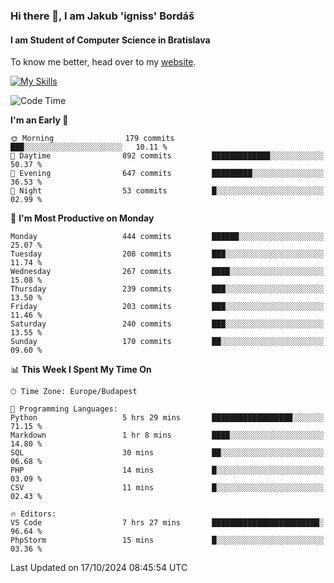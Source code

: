 ### Hi there 👋, I am Jakub 'igniss' Bordáš

#### I am Student of Computer Science in Bratislava
To know me better, head over to my [website](https://bordas.sk).

[![My Skills](https://skillicons.dev/icons?i=js,html,css,figma,svelte,java,kotlin,python,postgresql,typescript,nest,nodejs)](https://bordas.sk)


<!--START_SECTION:waka-->
![Code Time](http://img.shields.io/badge/Code%20Time-1%2C547%20hrs%205%20mins-blue)

**I'm an Early 🐤** 

```text
🌞 Morning                179 commits         ███░░░░░░░░░░░░░░░░░░░░░░   10.11 % 
🌆 Daytime                892 commits         █████████████░░░░░░░░░░░░   50.37 % 
🌃 Evening                647 commits         █████████░░░░░░░░░░░░░░░░   36.53 % 
🌙 Night                  53 commits          █░░░░░░░░░░░░░░░░░░░░░░░░   02.99 % 
```
📅 **I'm Most Productive on Monday** 

```text
Monday                   444 commits         ██████░░░░░░░░░░░░░░░░░░░   25.07 % 
Tuesday                  208 commits         ███░░░░░░░░░░░░░░░░░░░░░░   11.74 % 
Wednesday                267 commits         ████░░░░░░░░░░░░░░░░░░░░░   15.08 % 
Thursday                 239 commits         ███░░░░░░░░░░░░░░░░░░░░░░   13.50 % 
Friday                   203 commits         ███░░░░░░░░░░░░░░░░░░░░░░   11.46 % 
Saturday                 240 commits         ███░░░░░░░░░░░░░░░░░░░░░░   13.55 % 
Sunday                   170 commits         ██░░░░░░░░░░░░░░░░░░░░░░░   09.60 % 
```


📊 **This Week I Spent My Time On** 

```text
🕑︎ Time Zone: Europe/Budapest

💬 Programming Languages: 
Python                   5 hrs 29 mins       ██████████████████░░░░░░░   71.15 % 
Markdown                 1 hr 8 mins         ████░░░░░░░░░░░░░░░░░░░░░   14.80 % 
SQL                      30 mins             ██░░░░░░░░░░░░░░░░░░░░░░░   06.68 % 
PHP                      14 mins             █░░░░░░░░░░░░░░░░░░░░░░░░   03.09 % 
CSV                      11 mins             █░░░░░░░░░░░░░░░░░░░░░░░░   02.43 % 

🔥 Editors: 
VS Code                  7 hrs 27 mins       ████████████████████████░   96.64 % 
PhpStorm                 15 mins             █░░░░░░░░░░░░░░░░░░░░░░░░   03.36 % 
```


 Last Updated on 17/10/2024 08:45:54 UTC
<!--END_SECTION:waka-->
